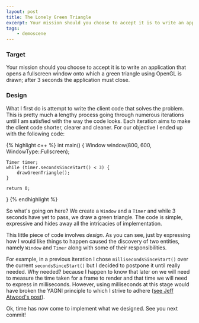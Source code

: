 ```yaml
---
layout: post
title: The Lonely Green Triangle
excerpt: Your mission should you choose to accept it is to write an application that opens a fullscreen window onto which a green triangle using OpenGL is drawn; after 3 seconds the application must close.
tags:
    - demoscene
---
```

### Target

Your mission should you choose to accept it is to write an application that opens a fullscreen window onto which a green triangle using OpenGL is drawn; after 3 seconds the application must close.

### Design

What I first do is attempt to write the client code that solves the problem. This is pretty much a lengthy process going through numerous iterations until I am satisfied with the way the code looks. Each iteration aims to make the client code shorter, clearer and cleaner. For our objective I ended up with the following code:

{% highlight c++ %}
int main() {
    Window window(800, 600, WindowType::Fullscreen);

    Timer timer;
    while (timer.secondsSinceStart() < 3) {
        drawGreenTriangle();
    }

    return 0;
}
{% endhighlight %}

So what's going on here? We create a `Window` and a `Timer` and while 3 seconds have yet to pass, we draw a green triangle. The code is simple, expressive and hides away all the intricacies of implementation.

This little piece of code involves _design_. As you can see, just by expressing how I would like things to happen caused the discovery of two entities, namely `Window` and `Timer` along with some of their responsibilities.

For example, in a previous iteration I chose `millisecondsSinceStart()` over the current `secondsSinceStart()` but I decided to postpone it until really needed. Why needed? because I happen to know that later on we will need to measure the time taken for a frame to render and that time we will need to express in milliseconds. However, using milliseconds at this stage would have broken the YAGNI principle to which I strive to adhere ([see Jeff Atwood's post](http://blog.codinghorror.com/kiss-and-yagni/)).

Ok, time has now come to implement what we designed. See you next commit!
